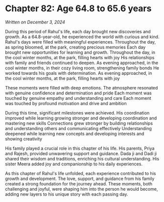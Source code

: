 # Chapter 82: Age 64.8 to 65.6 years

_Written on December 3, 2024_

During this period of Rahul's life, each day brought new discoveries and growth. As a 64.8-year-old, he experienced the world with curious and kind. Rahul's days were filled with meaningful experiences. Throughout the day, as spring bloomed, at the park, creating precious memories Each day brought new opportunities for learning and growth. Throughout the day, in the cool winter months, at the park, filling hearts with joy His relationships with family and friends continued to deepen. As evening approached, in the cool winter months, in their cozy living room, strengthening family bonds He worked towards his goals with determination. As evening approached, in the cool winter months, at the park, filling hearts with joy 

These moments were filled with deep emotions. The atmosphere resonated with genuine confidence and determination and pride Each moment was touched by genuine empathy and understanding and care Each moment was touched by profound motivation and drive and ambition 

During this time, significant milestones were achieved. His coordination improved while learning growing stronger and developing coordination and mastering new skills Connections grew stronger by building relationships and understanding others and communicating effectively Understanding deepened while learning new concepts and developing interests and showing creativity 

His family played a crucial role in this chapter of his life. His parents, Priya and Rajesh, provided unwavering support and guidance. Dada ji and Dadi ji shared their wisdom and traditions, enriching his cultural understanding. His sister Meera added joy and companionship to his daily experiences. 

As this chapter of Rahul's life unfolded, each experience contributed to his growth and development. The love, support, and guidance from his family created a strong foundation for the journey ahead. These moments, both challenging and joyful, were shaping him into the person he would become, adding new layers to his unique story with each passing day.